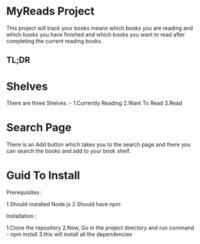 # MyReads Project

This project will track your books means which books you are reading and which books you have finished and which books you want to read after completing the current reading books.  


## TL;DR

# Shelves

There are three Shelves :-
1.Currently Reading
2.Want To Read
3.Read

# Search Page

There is an Add button which takes you to the search page and there you can search the books and add to your book shelf.

# Guid To Install

Prerequisites :

1.Should installed Node.js
2.Should have npm

Installation :

1.Clone the repository
2.Now, Go in the project directory and run command - npm install
3.this will install all the dependencies


